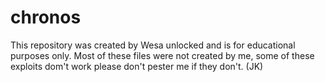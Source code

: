 # chronos
This repository was created by Wesa unlocked and is for educational purposes only. Most of these files were not created by me, some of these exploits dom't work please don't pester me if they don't. (JK)
